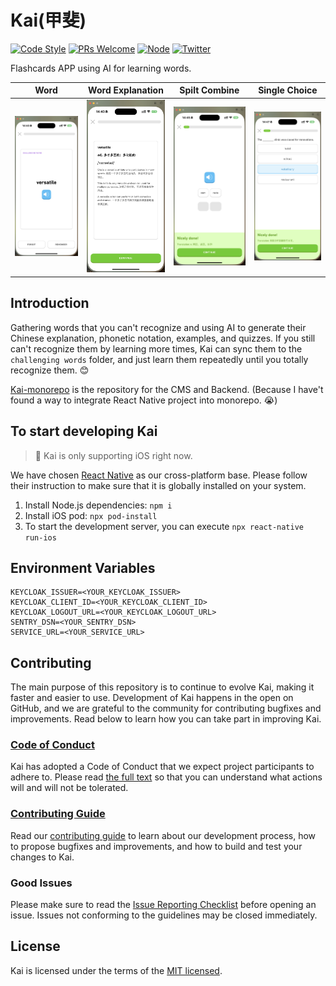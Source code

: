 # Kai(甲斐)

[![Code Style](https://img.shields.io/badge/code%20style-prettier-green)](https://prettier.io/)
[![PRs Welcome](https://img.shields.io/badge/PRs-welcome-green.svg)](https://github.com/YanceyOfficial/kai-monorepo/pulls)
[![Node](https://img.shields.io/badge/Node.js-%3E%3D18.19.0-green.svg)](https://nodejs.org/en/)
[![Twitter](https://img.shields.io/badge/Twitter-Connect-brightgreen?logo=twitter)](https://twitter/YanceyOfficial)

Flashcards APP using AI for learning words.

| Word                                            | Word Explanation                                            | Spilt Combine                                                 | Single Choice                                                 |
| ----------------------------------------------- | ----------------------------------------------------------- | ------------------------------------------------------------- | ------------------------------------------------------------- |
| <img src="./screenshots/word.jpg" width="180"/> | <img src="./screenshots/word_explanation.jpg" width="180"/> | <img src="./screenshots/quiz_spilt_combine.jpg" width="180"/> | <img src="./screenshots/quiz_single_choice.jpg" width="180"/> |

## Introduction

Gathering words that you can't recognize and using AI to generate their Chinese explanation, phonetic notation, examples, and quizzes. If you still can't recognize them by learning more times, Kai can sync them to the `challenging words` folder, and just learn them repeatedly until you totally recognize them. 😊

[Kai-monorepo](https://github.com/YanceyOfficial/kai-monorepo) is the repository for the CMS and Backend. (Because I have't found a way to integrate React Native project into monorepo. 😭)

## To start developing Kai

> 🚧 Kai is only supporting iOS right now.

We have chosen [React Native](https://reactnative.dev/) as our cross-platform base. Please follow their instruction to make sure that it is globally installed on your system.

1. Install Node.js dependencies: `npm i`
2. Install iOS pod: `npx pod-install`
3. To start the development server, you can execute `npx react-native run-ios`

## Environment Variables

```dash
KEYCLOAK_ISSUER=<YOUR_KEYCLOAK_ISSUER>
KEYCLOAK_CLIENT_ID=<YOUR_KEYCLOAK_CLIENT_ID>
KEYCLOAK_LOGOUT_URL=<YOUR_KEYCLOAK_LOGOUT_URL>
SENTRY_DSN=<YOUR_SENTRY_DSN>
SERVICE_URL=<YOUR_SERVICE_URL>
```

## Contributing

The main purpose of this repository is to continue to evolve Kai, making it faster and easier to use. Development of Kai happens in the open on GitHub, and we are grateful to the community for contributing bugfixes and improvements. Read below to learn how you can take part in improving Kai.

### [Code of Conduct](./CODE_OF_CONDUCT.md)

Kai has adopted a Code of Conduct that we expect project participants to adhere to. Please read [the full text](./CODE_OF_CONDUCT.md) so that you can understand what actions will and will not be tolerated.

### [Contributing Guide](./CONTRIBUTING.md)

Read our [contributing guide](./CONTRIBUTING.md) to learn about our development process, how to propose bugfixes and improvements, and how to build and test your changes to Kai.

### Good Issues

Please make sure to read the [Issue Reporting Checklist](./.github/ISSUE_TEMPLATE/bug_report.md) before opening an issue. Issues not conforming to the guidelines may be closed immediately.

## License

Kai is licensed under the terms of the [MIT licensed](https://opensource.org/licenses/MIT).
